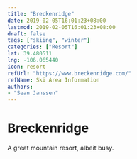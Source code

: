 ```yaml
---
title: "Breckenridge"
date: 2019-02-05T16:01:23+08:00
lastmod: 2019-02-05T16:01:23+08:00
draft: false
tags: ["skiing", "winter"]
categories: ["Resort"]
lat: 39.480511
lng: -106.065440
icon: resort
refUrl: "https://www.breckenridge.com/"
refName: Ski Area Information
authors:
- "Sean Janssen"
---
```


# Breckenridge

A great mountain resort, albeit busy.  


